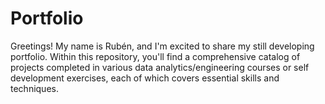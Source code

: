 # Portfolio

Greetings! My name is Rubén, and I'm excited to share my still developing portfolio. Within this repository, you'll find a comprehensive catalog of projects completed in various data analytics/engineering courses or self development exercises, each of which covers essential skills and techniques.
